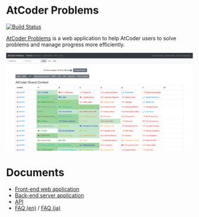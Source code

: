 # AtCoder Problems

[![Build Status](https://travis-ci.org/kenkoooo/AtCoderProblems.svg?branch=master)](https://travis-ci.org/kenkoooo/AtCoderProblems)

[AtCoder Problems](https://kenkoooo.com/atcoder/) is a web application to help AtCoder users to solve problems and manage progress more efficiently.

![screenshot](./screenshot.png)

# Documents
- [Front-end web application](./atcoder-problems-frontend/README.md)
- [Back-end server application](./atcoder-problems-backend/README.md)
- [API](./doc/api.md)
- [FAQ (en)](./doc/faq_en.md) / [FAQ (ja)](./doc/faq_ja.md)
